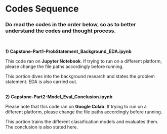 # Codes Sequence

### **Do read the codes in the order below, so as to better understand the codes and thought process.**
<br>

**1) Capstone-Part1-ProbStatement_Background_EDA.ipynb**

This code ran on **Jupyter Notebook**. If trying to run on a different platform, please change the file paths accordingly before running.

This portion dives into the background research and states the problem statement. EDA is also carried out.
<br><br>

**2) Capstone-Part2-Model_Eval_Conclusion.ipynb**

Please note that this code ran on **Google Colab**. If trying to run on a different platform, please change the file paths accordingly before running.

This portion trains the different classification models and evaluates them. The conclusion is also stated here.
